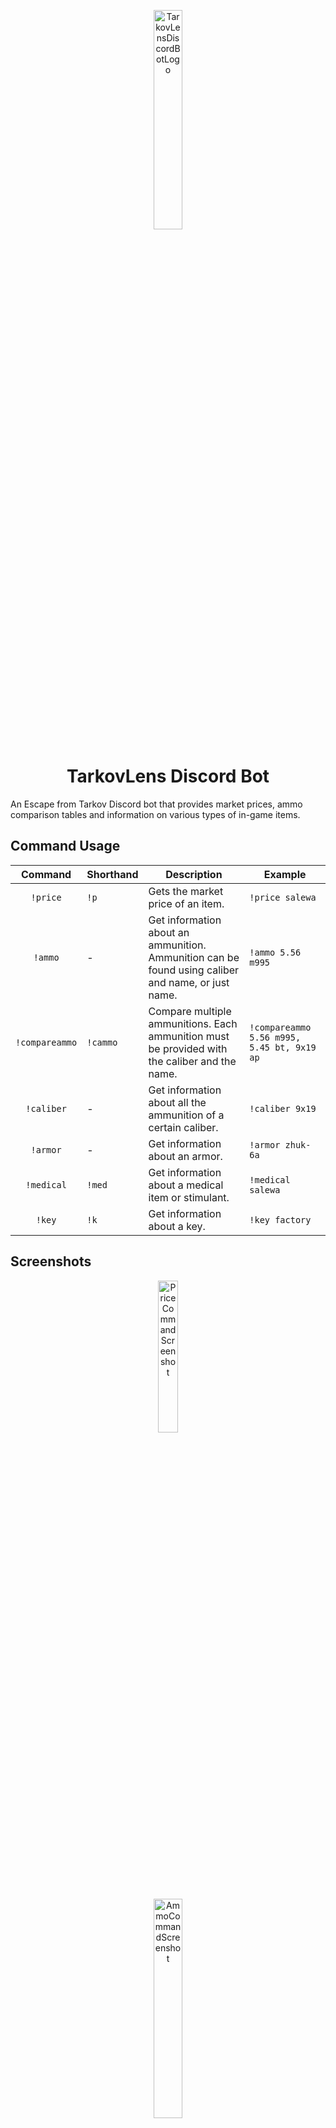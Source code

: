 <p align="center"><img src="https://i.ibb.co/Pj3P8Ms/tarkovlens-logo.png" alt="TarkovLensDiscordBotLogo" width="30%" height="30%" /></p>
<h1 align="center">TarkovLens Discord Bot</h1>

An Escape from Tarkov Discord bot that provides market prices, ammo comparison tables and information on various types of in-game items.

## Command Usage
|     Command    | Shorthand | Description                                                                                        | Example                                    |
|:--------------:|-----------|----------------------------------------------------------------------------------------------------|--------------------------------------------|
| `!price`       | `!p`      | Gets the market price of an item.                                                                  | `!price salewa`                            |
| `!ammo`        | -         | Get information about an ammunition. Ammunition can be found using caliber and name, or just name. | `!ammo 5.56 m995`                          |
| `!compareammo` | `!cammo`  | Compare multiple ammunitions. Each ammunition must be provided with the caliber and the name.      | `!compareammo 5.56 m995, 5.45 bt, 9x19 ap` |
| `!caliber`     | -         | Get information about all the ammunition of a certain caliber.                                     | `!caliber 9x19`                            |
| `!armor`       | -         | Get information about an armor.                                                                    | `!armor zhuk-6a`                           |
| `!medical`     | `!med`    | Get information about a medical item or stimulant.                                                 | `!medical salewa`                          |
| `!key`         | `!k`      | Get information about a key.                                                                       | `!key factory`                             |

## Screenshots
<p align="center"><img src="https://i.ibb.co/1LJdK1g/tl-screenshot1.png" alt="PriceCommandScreenshot" width="25%" height="25%" /></p>
<p align="center"><img src="https://i.ibb.co/sCZTJ6x/tl-screenshot2.png" alt="AmmoCommandScreenshot" width="30%" height="30%" /></p>
<p align="center"><img src="https://i.ibb.co/0DygrdD/tl-screenshot3.png" alt="KeyCommandScreenshot" width="40%" height="40%" /></p>
<p align="center"><img src="https://i.ibb.co/1bj5hNY/tl-screenshot4.png" alt="CompareammoCommandScreenshot" width="65%" height="65%" /></p>

## Tools
Built with C# .Net Core 3.1 and the DSharpPlus Nuget package.
